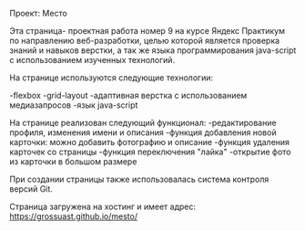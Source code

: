 Проект: Место

Эта страница- проектная работа номер 9 на курсе Яндекс Практикум по направлению веб-разработки, целью которой является проверка знаний и навыков верстки, а так же языка программирования java-script с использованием изученных технологий.

На странице используются следующие технологии:

-flexbox -grid-layout -адаптивная верстка с использованием медиазапросов
-язык java-script

На странице реализован следующий функционал: 
-редактирование профиля, изменения имени и описания
-функция добавления новой карточки: можно добавить фотографию и описание
-функция удаления карточек со страницы
-функция переключения "лайка"
-открытие фото из карточки в большом размере

При создании страницы также использовалась система контроля версий Git.

Страница загружена на хостинг и имеет адрес:
https://grossuast.github.io/mesto/